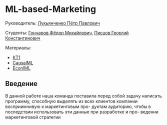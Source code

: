 # ML-based-Marketing

Руководитель: [Лукьянченко Пётр Павлович](https://www.hse.ru/staff/lukianchenko)

Студенты: [Гончаров Фёдор Михайлович](http://t.me/fmgoncharov), [Писцов Георгий Константинович](http://t.me/GoshaNice)

Материалы:
- [КТ1](https://drive.google.com/file/d/1X9sN0MSib5yEGM-PElc6Y33UsGcLC2Nz/view?usp=share_link)
- [CausalML](https://github.com/uber/causalml)
- [EconlML](https://github.com/py-why/EconML)

## Введение

В данной работе наша команда поставила перед собой задачу написать программу,способную выделять из всех клиентов компании восприимчивую к маркетинговым про-дуктам аудиторию, чтобы в последствии использовать эти данные при разработке и про-ведении маркетинговой стратегии